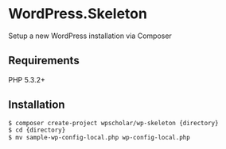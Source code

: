 # WordPress.Skeleton

Setup a new WordPress installation via Composer

## Requirements

PHP 5.3.2+

## Installation

```bash
$ composer create-project wpscholar/wp-skeleton {directory}
$ cd {directory}
$ mv sample-wp-config-local.php wp-config-local.php
```